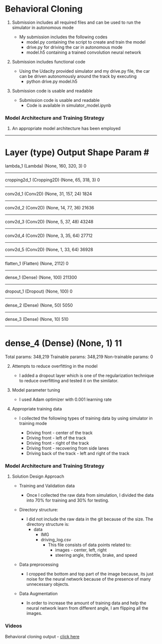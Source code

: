 [//]: # (Image References)

[video1]: ./output_videos/output.mp4 "Video"

# Behavioral Cloning

1. Submission includes all required files and can be used to run the simulator in autonomous mode

    - My submission includes the following codes
        - model.py containing the script to create and train the model
        - drive.py for driving the car in autonomous mode
        - model.h5 containing a trained convolution neural network

2. Submission includes functional code

    - Using the Udacity provided simulator and my drive.py file, the car can be driven autonomously around the track by executing
        - python drive.py model.h5

3. Submission code is usable and readable

    - Submission code is usable and readable
        - Code is available in simulator_model.ipynb

### Model Architecture and Training Strategy

1. An appropriate model architecture has been employed



_________________________________________________________________
Layer (type)                 Output Shape              Param #   
=================================================================
lambda_1 (Lambda)            (None, 160, 320, 3)       0         
_________________________________________________________________
cropping2d_1 (Cropping2D)    (None, 65, 318, 3)        0         
_________________________________________________________________
conv2d_1 (Conv2D)            (None, 31, 157, 24)       1824      
_________________________________________________________________
conv2d_2 (Conv2D)            (None, 14, 77, 36)        21636     
_________________________________________________________________
conv2d_3 (Conv2D)            (None, 5, 37, 48)         43248     
_________________________________________________________________
conv2d_4 (Conv2D)            (None, 3, 35, 64)         27712     
_________________________________________________________________
conv2d_5 (Conv2D)            (None, 1, 33, 64)         36928     
_________________________________________________________________
flatten_1 (Flatten)          (None, 2112)              0         
_________________________________________________________________
dense_1 (Dense)              (None, 100)               211300    
_________________________________________________________________
dropout_1 (Dropout)          (None, 100)               0         
_________________________________________________________________
dense_2 (Dense)              (None, 50)                5050      
_________________________________________________________________
dense_3 (Dense)              (None, 10)                510       
_________________________________________________________________
dense_4 (Dense)              (None, 1)                 11        
=================================================================
Total params: 348,219
Trainable params: 348,219
Non-trainable params: 0


2. Attempts to reduce overfitting in the model

    - I added a dropout layer which is one of the regularization technique to reduce overfitting and tested it on the similator.

3. Model parameter tuning

    - I used Adam optimizer with 0.001 learning rate

4. Appropriate training data

    - I collected the following types of training data by using simulator in training mode

        - Driving front - center of the track
        - Driving front - left of the track
        - Driving front - right of the track
        - Driving front - recovering from side lanes
        - Driving back of the track - left and right of the track

### Model Architecture and Training Strategy

1. Solution Design Approach

    - Training and Validation data
        - Once I collected the raw data from simulation, I divided the data into 70% for training and 30% for testing.

    - Directory structure:
        - I did not include the raw data in the git because of the size. The directory structure is:
            - data
                - IMG
                - driving_log.csv
                    - This file consists of data points related to:
                        - images - center, left, right
                        - steering angle, throttle, brake, and speed


    - Data preprocessing
        - I cropped the bottom and top part of the image because, its just noise for the neural network because of the presence of many unnecessary objects.
    
    - Data Augmentation
        - In order to increase the amount of training data and help the neural network learn from different angle, I am flipping all the images.

### Videos

Behavioral cloning output - [click here][video1]